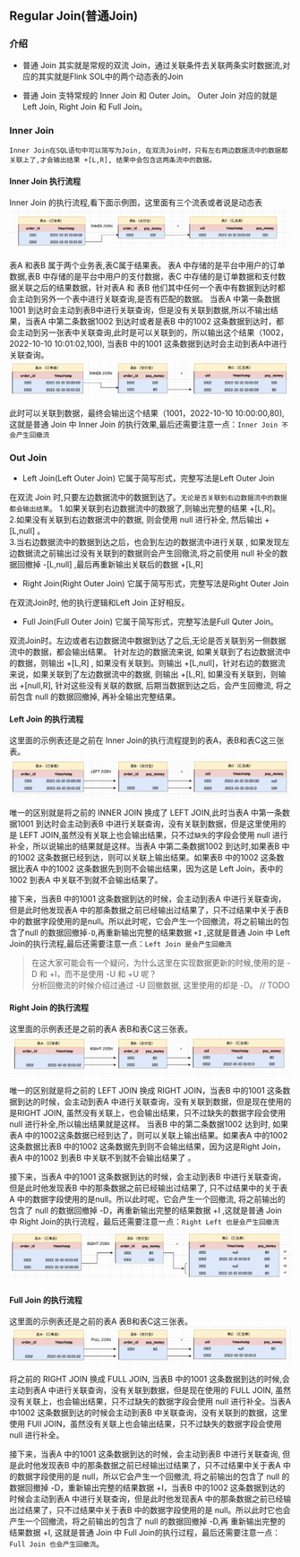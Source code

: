 ## Regular Join(普通Join)  

### 介绍    
* 普通 Join 其实就是常规的双流 Join，通过关联条件去关联两条实时数据流,对应的其实就是Flink SOL中的两个动态表的Join   

* 普通 Join 支特常规的 Inner Join 和 Outer Join。 Outer Join 对应的就是 Left Join, Right Join 和 Full Join。        

### Inner Join 
`Inner Join在SQL语句中可以简写为Join, 在双流Join时，只有左右两边数据流中的数据都关联上了,才会输出结果 +[L,R], 结果中会包含这两条流中的数据。`          

#### Inner Join 执行流程    
Inner Join 的执行流程,看下面示例图，这里面有三个流表或者说是动态表  
![innerjoin01](images/innerjoin01.png)      

表A 和表B 属于两个业务表,表C属于结果表。 表A 中存储的是平台中用户的订单数据,表B 中存储的是平台中用户的支付数据，表C 中存储的是订单数据和支付数据关联之后的结果数据，针对表A 和 表B 他们其中任何一个表中有数据到达时都会主动到另外一个表中进行关联查询,是否有匹配的数据。 当表A 中第一条数据1001 到达时会主动到表B中进行关联查询，但是没有关联到数据,所以不输出结果，当表A 中第二条数据1002 到达时或者是表B 中的1002 这条数据到达时，都会主动到另一张表中关联查询,此时是可以关联到的，所以输出这个结果（1002，2022-10-10 10:01:02,100), 当表B 中的1001 这条数据到达时会主动到表A中进行关联查询。         
![innerjoin02](images/innerjoin02.png)    

此时可以关联到数据，最终会输出这个结果（1001，2022-10-10 10:00:00,80), 这就是普通 Join 中 Inner Join 的执行效果,最后还需要注意一点：`Inner Join 不会产生回撤流`  

### Out Join    
* Left Join(Left Outer Join) 它属于简写形式，完整写法是Left Outer Join      

在双流 Join 时,只要左边数据流中的数据到达了。`无论是否关联到右边数据流中的数据都会输出结果`。
1.如果关联到右边数据流中的数据了,则输出完整的结果 +[L,R]。      
2.如果没有关联到右边数据流中的数据, 则会使用 null 进行补全, 然后输出 +[L,null] 。        
3.当右边数据流中的数据到达之后，也会到左边的数据流中进行关联 , 如果发现左边数据流之前输出过没有关联到的数据则会产生回徹流,将之前使用 null 补全的数据回撤掉 -[L,null] ,最后再重新输出关联后的数据 +[L,R]      

* Right Join(Right Outer Join)  它属于简写形式，完整写法是Right Outer Join  

在双流Join时, 他的执行逻辑和Left Join 正好相反。 

* Full Join(Full Outer Join) 它属于简写形式，完整写法是Full Quter Join。        

双流Join时。左边或者右边数据流中数据到达了之后,无论是否关联到另一侧数据流中的数据，都会输出结果。 针对左边的数据流来说, 如果关联到了右边数据流中的数据，则输出 +[L,R] , 如果没有关联到。则输出 +[L,null]，针对右边的数据流来说，如果关联到了左边数据流中的数据, 则输出 +[L,R], 如果没有关联到，则输出 +[null,R], 针对这些没有关联的数据, 后期当数据到达之后，会产生回撤流, 将之前包含 null 的数据回撤掉, 再补全输出完整结果。   

#### Left Join 的执行流程       
这里面的示例表还是之前在 Inner Join的执行流程提到的表A，表B和表C这三张表。      
![innerjoin03](images/innerjoin03.png)      

唯一的区别就是将之前的 INNER JOIN 换成了 LEFT JOIN,此时当表A 中第一条数据1001 到达时会主动到表B 中进行关联查询，没有关联到数据，但是这里使用的是 LEFT JOIN,虽然没有关联上也会输出结果，只不过`缺失`的字段会使用 null 进行补全，所以说输出的结果就是这样。当表A 中第二条数据1002 到达时,如果表B 中的1002 这条数据已经到达，则可以关联上输出结果。如果表B 中的1002 这条数据比表A 中的1002 这条数据先到则不会输出结果，因为这是 Left Join，表中的1002 到表A 中关联不到就不会输出结果了。   

接下来，当表B 中的1001 这条数据到达的时候，会主动到表A 中进行关联查询，但是此时他发现表A 中的那条数据之前已经输出过结果了，只不过结果中关于表B 中的数据字段使用的是null。所以此时呢，它会产生一个回撤流，将之前输出的包含了null 的数据回撤掉`-D`,再重新输出完整的结果数据 `+I` ,这就是普通 Join 中 Left Join的执行流程,最后还需要注意一点：`Left Join 是会产生回撤流`     

>在这大家可能会有一个疑问，为什么这里在实现数据更新的时候,使用的是 -D 和 +I，而不是使用 -U 和 +U 呢？  
分析回撤流的时候介绍过通过 -U 回撤数据, 这里使用的却是 -D。     // TODO

#### Right Join 的执行流程  
这里面的示例表还是之前的表A 表B和表C这三张表。      
![innerjoin04](images/innerjoin04.png)      

唯一的区别就是将之前的 LEFT JOIN 换成 RIGHT JOIN，当表B 中的1001 这条数据到达的时候，会主动到表A 中进行关联查询，没有关联到数据，但是现在使用的是RIGHT JOIN, 虽然没有关联上，也会输出结果，只不过缺失的数据字段会使用 null 进行补全,所以输出结果就是这样。 当表B 中的第二条数据1002 达到时, 如果表A 中的1002这条数据已经到达了，则可以关联上输出结果。如果表A 中的1002 这条数据比表B 中的1002 这条数据先到则不会输出结果，因为这是Right Join，表A 中的1002 到表B 中关联不到就不会输出结果了 。          

接下来，当表A 中的1001 这条数据到达的时候，会主动到表B 中进行关联查询，但是此时他发现表B 中的那条数据之前已经输出过结果了, 只不过结果中的关于表A 中的数据字段使用的是null。所以此时呢，它会产生一个回撤流, 将之前输出的包含了 null 的数据回撤掉 -D，再重新输出完整的结果数据 +I ,这就是普通 Join 中 Right Join的执行流程，最后还需要注意一点：`Right Left 也是会产生回撤流`   
![innerjoin06](images/innerjoin05.png)          


#### Full Join 的执行流程       
这里面的示例表还是之前的表A 表B和表C这三张表。  
![](images/innerjoin06.png)


将之前的 RIGHT JOIN 换成 FULL JOIN, 当表B 中的1001 这条数据到达的时候,会主动到表A 中进行关联查询，没有关联到数据，但是现在使用的 FULL JOIN, 虽然没有关联上，也会输出结果，只不过缺失的数据字段会使用 null 进行补全。当表A 中1002 这条数据到达的时候会主动到表B 中关联查询，没有关联到的数据，这里使用 FUll JOIN，虽然没有关联上也会输出结果，只不过缺失的数据字段会使用 null 进行补全。     

接下来，当表A 中的1001 这条数据到达的时候，会主动到表B 中进行关联查询, 但是此时他发现表B 中的那条数据之前已经输出过结果了，只不过结果中关于表A 中的数据字段使用的是 null，所以它会产生一个回撤流, 将之前输出的包含了 null 的数据回撤掉 -D，重新输出完整的结果数据 +I，当表B 中的1002 这条数据到达的时候会主动到表A 中进行关联查询，但是此时他发现表A 中的那条数据之前已经输出过结果了，只不过结果中关于表B 中的数据字段使用的是 null。所以此时它也会产生一个回撤流，将之前输出的包含了 null 的数据回撤掉 -D,再 重新输出完整的结果数据 +I, 这就是普通 Join 中 Full Join的执行过程，最后还需要注意一点：`Full Join 也会产生回撤流`。  

